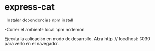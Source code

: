 ﻿# express-cat

-Instalar dependencias npm install

-Correr el ambiente local npm nodemon

Ejecuta la aplicación en modo de desarrollo. Abra http: // localhost: 3030 para verlo en el navegador.
